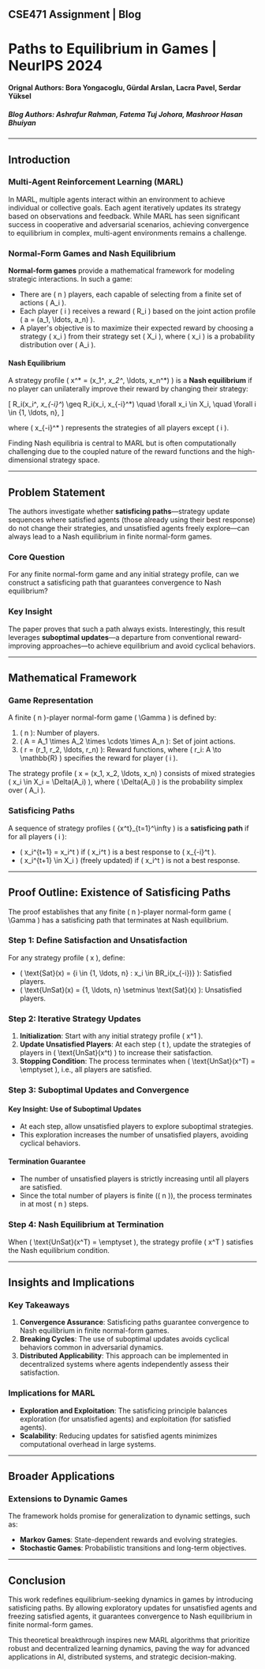 ## CSE471 Assignment | Blog
# Paths to Equilibrium in Games | NeurIPS 2024
#### **Orignal Authors**: Bora Yongacoglu, Gürdal Arslan, Lacra Pavel, Serdar Yüksel  
##### **Blog Authors**: Ashrafur Rahman, Fatema Tuj Johora, Mashroor Hasan Bhuiyan
---

## Introduction  

### Multi-Agent Reinforcement Learning (MARL)  

In MARL, multiple agents interact within an environment to achieve individual or collective goals. Each agent iteratively updates its strategy based on observations and feedback. While MARL has seen significant success in cooperative and adversarial scenarios, achieving convergence to equilibrium in complex, multi-agent environments remains a challenge.  

### Normal-Form Games and Nash Equilibrium  

**Normal-form games** provide a mathematical framework for modeling strategic interactions. In such a game:  
- There are \( n \) players, each capable of selecting from a finite set of actions \( A_i \).  
- Each player \( i \) receives a reward \( R_i \) based on the joint action profile \( a = (a_1, \ldots, a_n) \).  
- A player's objective is to maximize their expected reward by choosing a strategy \( x_i \) from their strategy set \( X_i \), where \( x_i \) is a probability distribution over \( A_i \).  

#### Nash Equilibrium  

A strategy profile \( x^* = (x_1^*, x_2^*, \ldots, x_n^*) \) is a **Nash equilibrium** if no player can unilaterally improve their reward by changing their strategy:  

\[
R_i(x_i^*, x_{-i}^*) \geq R_i(x_i, x_{-i}^*) \quad \forall x_i \in X_i, \quad \forall i \in \{1, \ldots, n\},
\]  

where \( x_{-i}^* \) represents the strategies of all players except \( i \).  

Finding Nash equilibria is central to MARL but is often computationally challenging due to the coupled nature of the reward functions and the high-dimensional strategy space.  

---

## Problem Statement  

The authors investigate whether **satisficing paths**—strategy update sequences where satisfied agents (those already using their best response) do not change their strategies, and unsatisfied agents freely explore—can always lead to a Nash equilibrium in finite normal-form games.  

### Core Question  

For any finite normal-form game and any initial strategy profile, can we construct a satisficing path that guarantees convergence to Nash equilibrium?  

### Key Insight  

The paper proves that such a path always exists. Interestingly, this result leverages **suboptimal updates**—a departure from conventional reward-improving approaches—to achieve equilibrium and avoid cyclical behaviors.  

---

## Mathematical Framework  

### Game Representation  

A finite \( n \)-player normal-form game \( \Gamma \) is defined by:  
1. \( n \): Number of players.  
2. \( A = A_1 \times A_2 \times \cdots \times A_n \): Set of joint actions.  
3. \( r = (r_1, r_2, \ldots, r_n) \): Reward functions, where \( r_i: A \to \mathbb{R} \) specifies the reward for player \( i \).  

The strategy profile \( x = (x_1, x_2, \ldots, x_n) \) consists of mixed strategies \( x_i \in X_i = \Delta(A_i) \), where \( \Delta(A_i) \) is the probability simplex over \( A_i \).  

### Satisficing Paths  

A sequence of strategy profiles \( \{x^t\}_{t=1}^\infty \) is a **satisficing path** if for all players \( i \):  
- \( x_i^{t+1} = x_i^t \) if \( x_i^t \) is a best response to \( x_{-i}^t \).  
- \( x_i^{t+1} \in X_i \) (freely updated) if \( x_i^t \) is not a best response.  

---

## Proof Outline: Existence of Satisficing Paths  

The proof establishes that any finite \( n \)-player normal-form game \( \Gamma \) has a satisficing path that terminates at Nash equilibrium.  

### Step 1: Define Satisfaction and Unsatisfaction  

For any strategy profile \( x \), define:  
- \( \text{Sat}(x) = \{i \in \{1, \ldots, n\} : x_i \in BR_i(x_{-i})\} \): Satisfied players.  
- \( \text{UnSat}(x) = \{1, \ldots, n\} \setminus \text{Sat}(x) \): Unsatisfied players.  

### Step 2: Iterative Strategy Updates  

1. **Initialization**: Start with any initial strategy profile \( x^1 \).  
2. **Update Unsatisfied Players**: At each step \( t \), update the strategies of players in \( \text{UnSat}(x^t) \) to increase their satisfaction.  
3. **Stopping Condition**: The process terminates when \( \text{UnSat}(x^T) = \emptyset \), i.e., all players are satisfied.  

### Step 3: Suboptimal Updates and Convergence  

#### Key Insight: Use of Suboptimal Updates  
- At each step, allow unsatisfied players to explore suboptimal strategies.  
- This exploration increases the number of unsatisfied players, avoiding cyclical behaviors.  

#### Termination Guarantee  
- The number of unsatisfied players is strictly increasing until all players are satisfied.  
- Since the total number of players is finite (\( n \)), the process terminates in at most \( n \) steps.  

### Step 4: Nash Equilibrium at Termination  

When \( \text{UnSat}(x^T) = \emptyset \), the strategy profile \( x^T \) satisfies the Nash equilibrium condition.  

---

## Insights and Implications  

### Key Takeaways  

1. **Convergence Assurance**: Satisficing paths guarantee convergence to Nash equilibrium in finite normal-form games.  
2. **Breaking Cycles**: The use of suboptimal updates avoids cyclical behaviors common in adversarial dynamics.  
3. **Distributed Applicability**: This approach can be implemented in decentralized systems where agents independently assess their satisfaction.  

### Implications for MARL  

- **Exploration and Exploitation**: The satisficing principle balances exploration (for unsatisfied agents) and exploitation (for satisfied agents).  
- **Scalability**: Reducing updates for satisfied agents minimizes computational overhead in large systems.  

---

## Broader Applications  

### Extensions to Dynamic Games  

The framework holds promise for generalization to dynamic settings, such as:  
- **Markov Games**: State-dependent rewards and evolving strategies.  
- **Stochastic Games**: Probabilistic transitions and long-term objectives.  

---

## Conclusion  

This work redefines equilibrium-seeking dynamics in games by introducing satisficing paths. By allowing exploratory updates for unsatisfied agents and freezing satisfied agents, it guarantees convergence to Nash equilibrium in finite normal-form games.  

This theoretical breakthrough inspires new MARL algorithms that prioritize robust and decentralized learning dynamics, paving the way for advanced applications in AI, distributed systems, and strategic decision-making.  
